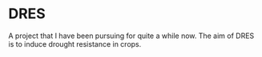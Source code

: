 # DRES
A project that I have been pursuing for quite a while now. The aim of DRES is to induce drought resistance in crops. 
